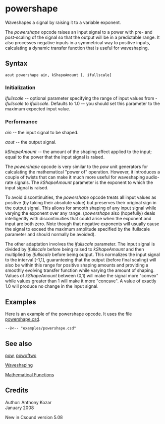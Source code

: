 <!--
id:powershape
category:Signal Modifiers:Waveshaping
-->
# powershape
Waveshapes a signal by raising it to a variable exponent.

The _powershape_ opcode raises an input signal to a power with pre- and post-scaling of the signal so that the output will be in a predictable range.  It also processes negative inputs in a symmetrical way to positive inputs, calculating a dynamic transfer function that is useful for waveshaping.

## Syntax
``` csound-orc
aout powershape ain, kShapeAmount [, ifullscale]
```

### Initialization

_ifullscale_ -- optional parameter specifying the range of input values from -_ifullscale_ to _ifullscale_.  Defaults to 1.0 -- you should set this parameter to the maximum expected input value.

### Performance

_ain_ --  the input signal to be shaped.

_aout_ --  the output signal.

_kShapeAmount_ --  the amount of the shaping effect applied to the input; equal to the power that the input signal is raised.

The _powershape_ opcode is very similar to the _pow_ unit generators for calculating the mathematical "power of" operation.  However, it introduces a couple of twists that can make it much more useful for waveshaping audio-rate signals.  The _kShapeAmount_ parameter is the exponent to which the input signal is raised.

To avoid discontinuities, the _powershape_ opcode treats all input values as positive (by taking their absolute value) but preserves their original sign in the output signal.  This allows for smooth shaping of any input signal while varying the exponent over any range.  (_powershape_ also (hopefully) deals intelligently with  discontinuities that could arise when the exponent and input are both zero.  Note though that negative exponents will usually cause the signal to exceed the maximum amplitude specified by the ifullscale parameter and should normally be avoided).

The other adaptation involves the _ifullscale_ parameter.  The input signal is divided by _ifullscale_ before being raised to _kShapeAmount_ and then multiplied by _ifullscale_ before being output.  This normalizes the input signal to the interval [-1,1], guaranteeing that the output (before final scaling) will also be within this range for positive shaping amounts and providing a smoothly evolving transfer function while varying the amount of shaping.  Values of _kShapeAmount_ between (0,1) will make the signal more "convex" while values greater than 1 will make it more "concave". A value of exactly 1.0 will produce no change in the input signal.

## Examples

Here is an example of the powershape opcode. It uses the file [powershape.csd](../../examples/powershape.csd).

``` csound-csd title="Example of the powershape opcode." linenums="1"
--8<-- "examples/powershape.csd"
```

## See also

[pow](../../opcodes/pow), [powoftwo](../../opcodes/powoftwo)

[Waveshaping](../../sigmod/wavshape)

[Mathematical Functions](../../math/mathfunc)

## Credits

Author: Anthony Kozar<br>
January 2008<br>

New in Csound version 5.08
